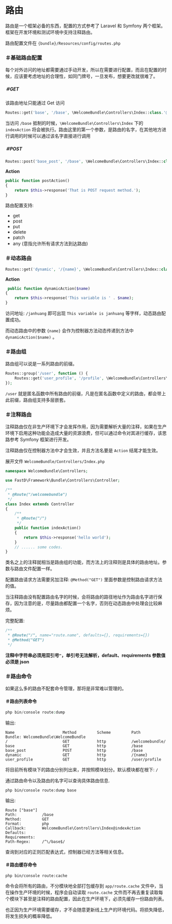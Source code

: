 # 路由

路由是一个框架必备的东西，配置的方式参考了 Laravel 和 Symfony 两个框架。框架在开发环境和测试环境中支持注释路由。

路由配置文件在 `{bundle}/Resources/config/routes.php`

### ＃基础路由配置

每个对外访问的地址都需要通过手动开发，所以在需要进行配置，而且在配置的时候，应该要考虑地址的合理性，如同门牌号，一旦发布，想要更改就很难了。

##### ＃GET

该路由地址只能通过 Get 访问

```php
Routes::get('base', '/base', \WelcomeBundle\Controllers\Index::class.'@indexAction');
```

当访问 `/base` 抵制的时候，`\WelcomeBundle\Controllers\Index` 下的 `indexAction` 将会被执行。路由这里的第一个参数，是路由的名字，在其他地方进行调用的时候可以通过该名字直接进行调用

##### ＃POST

```php
Routes::post('base_post', '/base', \WelcomeBundle\Controllers\Index::class.'@postAction');
```

**Action**

```php
public function postAction()
{
    return $this->response('That is POST request method.');
}
```

路由配置支持:

* get
* post
* put
* delete
* patch
* any (意指允许所有请求方法到达路由)

### ＃动态路由

```php
Routes::get('dynamic', '/{name}', \WelcomeBundle\Controllers\Index::class.'@dynamicAction');
```

**Action**

```php
 public function dynamicAction($name)
{
    return $this->response('This variable is ' . $name);
}
```

访问地址: `/janhuang` 即可出现 `This variable is janhuang` 等字样，动态路由配置成功。

而动态路由中的参数 `{name}` 会作为控制器方法动态传递到方法中 `dynamicAction($name)` 。


### ＃路由组

路由组可以说是一系列路由的前缀。

```php
Routes::group('/user', function () {
    Routes::get('user_profile', '/profile', \WelcomeBundle\Controllers\Index::class.'@profileAction');
});
```

`/user` 就是匿名函数中所有路由的前缀，凡是在匿名函数中定义的路由，都会带上此前缀，路由组支持多层嵌套。

### ＃注释路由

注释路由仅在非生产环境下才会发挥作用，因为需要解析大量的注释，如果在生产环境下启用这种功能会造成大量的资源浪费，但可以通过命令对其进行缓存，该思路参考 Symfony 框架进行开发。

注释路由仅在控制器方法中才会生效，并且方法名要是 `Action` 结尾才能生效。

展开文件 `WelcomeBundle/Controllers/Index.php`

```php
namespace WelcomeBundle\Controllers;

use FastD\Framework\Bundle\Controllers\Controller;

/**
 * @Route("/welcomebundle")
 */
class Index extends Controller
{
    /**
     * @Route("/")
     */
    public function indexAction()
    {
        return $this->response('hello world');
    }
    // ...... some codes.
}
```

类名之上的注释就相当是路由组的功能，而方法上的注释则是具体的路由地址。参数与路由文件配置一样。

配置路由请求方法需要另加注释: `@Method("GET")` 里面参数是控制路由请求方法的值。

当注释路由没有配置路由名字的时候，会将路由的路径地址作为路由名字进行保存，因为注意的是，尽量路由都配置一个名字，否则在动态路由中处理会比较麻烦。

完整配置: 

```php
/**
 * @Route("/", name="route.name", defaults={}, requirements={})
 * @Method("GET")
 */
```

**注释中字符串必须用双引号`"`，单引号无法解析，default、requirements 参数值必须是 json**

### ＃路由命令

如果这么多的路由不配套命令管理，那将是非常难以管理的。

#### ＃路由列表命令

```php
php bin/console route:dump
```

输出: 

```
Name                     Method         Scheme         Path
Bundle: WelcomeBundle\WelcomeBundle
/                        GET            http           /welcomebundle/
base                     GET            http           /base
base_post                POST           http           /base
dynamic                  GET            http           /{name}
user_profile             GET            http           /user/profile
```

将目前所有模块下的路由分别列出来，并按照模块划分。默认模块都在根下: `/`

通过路由命令以及路由的名字可以查询具体路由信息.

```
php bin/console route:dump base
```

输出: 

```
Route ["base"]
Path:           /base
Method:         GET
Format:         php
Callback:       WelcomeBundle\Controllers\Index@indexAction
Defaults:       
Requirements:   
Path-Regex:     /^\/base$/
```

查询到对应的正则匹配表达式，控制器已经方法等相关信息。

#### ＃路由缓存命令

```
php bin/console route:cache
```

命令会将所有的路由，不分模块地全部打包缓存到 `app/route.cache` 文件中，当在操作生产环境的时候，程序会自动读取 `route.cache` 文件而不再去重复读取每个模块下甚至是注释的路由配置，因此在生产环境下，必须先缓存一份路由列表。

也正因为生产环境需要缓存，才不会随意更新线上生产的环境代码。将损失降低，将发生损失的概率降低。